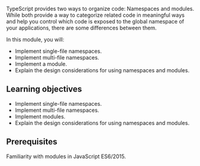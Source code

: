 TypeScript provides two ways to organize code: Namespaces and modules. While both provide a way to categorize related code in meaningful ways and help you control which code is exposed to the global namespace of your applications, there are some differences between them.

In this module, you will:

- Implement single-file namespaces.
- Implement multi-file namespaces.
- Implement a module.
- Explain the design considerations for using namespaces and modules.

## Learning objectives

- Implement single-file namespaces.
- Implement multi-file namespaces.
- Implement modules.
- Explain the design considerations for using namespaces and modules.

## Prerequisites

Familiarity with modules in JavaScript ES6/2015.
